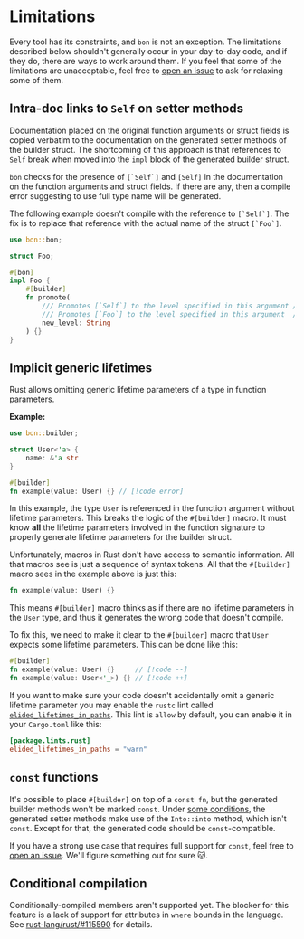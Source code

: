 # Limitations

Every tool has its constraints, and `bon` is not an exception. The limitations described below shouldn't generally occur in your day-to-day code, and if they do, there are ways to work around them. If you feel that some of the limitations are unacceptable, feel free to [open an issue] to ask for relaxing some of them.

## Intra-doc links to `Self` on setter methods

Documentation placed on the original function arguments or struct fields is copied verbatim to the documentation on the generated setter methods of the builder struct. The shortcoming of this approach is that references to `Self` break when moved into the `impl` block of the generated builder struct.

`bon` checks for the presence of ``[`Self`]`` and `[Self]` in the documentation on the function arguments and struct fields. If there are any, then a compile error suggesting to use full type name will be generated.

The following example doesn't compile with the reference to ``[`Self`]``. The fix is to replace that reference with the actual name of the struct ``[`Foo`]``.

```rust compile_fail
use bon::bon;

struct Foo;

#[bon]
impl Foo {
    #[builder]
    fn promote(
        /// Promotes [`Self`] to the level specified in this argument // [!code --]
        /// Promotes [`Foo`] to the level specified in this argument  // [!code ++]
        new_level: String
    ) {}
}
```

## Implicit generic lifetimes

Rust allows omitting generic lifetime parameters of a type in function parameters.

**Example:**

```rust compile_fail
use bon::builder;

struct User<'a> {
    name: &'a str
}

#[builder]
fn example(value: User) {} // [!code error]
```

In this example, the type `User` is referenced in the function argument without lifetime parameters. This breaks the logic of the `#[builder]` macro. It must know **all** the lifetime parameters involved in the function signature to properly generate lifetime parameters for the builder struct.

Unfortunately, macros in Rust don't have access to semantic information. All that macros see is just a sequence of syntax tokens. All that the `#[builder]` macro sees in the example above is just this:

```rust ignore
fn example(value: User) {}
```

This means `#[builder]` macro thinks as if there are no lifetime parameters in the `User` type, and thus it generates the wrong code that doesn't compile.

To fix this, we need to make it clear to the `#[builder]` macro that `User` expects some lifetime parameters. This can be done like this:

```rust compile_fail
#[builder]
fn example(value: User) {}     // [!code --]
fn example(value: User<'_>) {} // [!code ++]
```

If you want to make sure your code doesn't accidentally omit a generic lifetime parameter you may enable the `rustc` lint called [`elided_lifetimes_in_paths`](https://doc.rust-lang.org/rustc/lints/listing/allowed-by-default.html). This lint is `allow` by default, you can enable it in your `Cargo.toml` like this:

```toml
[package.lints.rust]
elided_lifetimes_in_paths = "warn"
```


## `const` functions

It's possible to place `#[builder]` on top of a `const fn`, but the generated builder methods won't be marked `const`. Under [some conditions](into-conversions#types-that-qualify-for-an-automatic-into-conversion), the generated setter methods make use of the `Into::into` method, which isn't `const`. Except for that, the generated code should be `const`-compatible.

If you have a strong use case that requires full support for `const`, feel free to [open an issue]. We'll figure something out for sure 🐱.

## Conditional compilation

Conditionally-compiled members aren't supported yet. The blocker for this feature is a lack of support for attributes in `where` bounds in the language. See [rust-lang/rust/#115590](https://github.com/rust-lang/rust/issues/115590) for details.

[open an issue]: https://github.com/elastio/bon/issues
